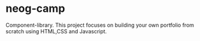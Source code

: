 # neog-camp
Component-library.
This project focuses on building your own portfolio from scratch using HTML,CSS and Javascript.
